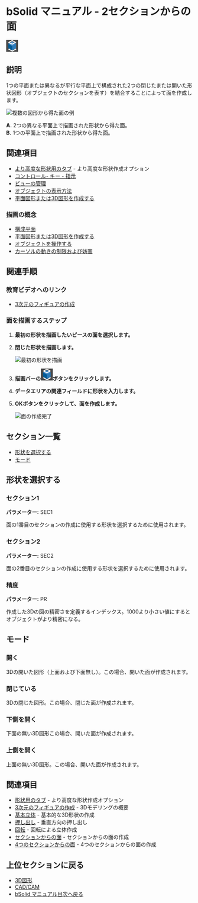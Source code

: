 # bSolid マニュアル - 2セクションからの面

![2セクションからの面アイコン](../../../FIGURE/15-icone/b15b0001/Draw_Solid_2Plants.png)

## 説明

1つの平面または異なるが平行な平面上で構成された2つの閉じたまたは開いた形状図形（オブジェクトのセクションを表す）を結合することによって面を作成します。

![複数の図形から得た面の例](../../../FIGURE/08/arte4/b08t0194-95.jpg)

**A.** 2つの異なる平面上で描画された形状から得た面。  
**B.** 1つの平面上で描画された形状から得た面。

## 関連項目

- [より高度な形状用のタブ](../../04-Geo2D/README.md) - より高度な形状作成オプション
- [コントロール- キー - 指示](../_HTM_PARTI/H1-barreS-C.md#コントロール-キー-指示)
- [ビューの管理](../../../_USO-bSuiteComuni/Gestione-viste.md)
- [オブジェクトの表示方法](../../../_USO-bSuiteComuni/visualiz-oggetti.md)
- [平面図形または3D図形を作成する](../02-Nozioni/Dis-figure.md#平面図形または3D図形を作成する)

### 描画の概念

- [構成平面](../02-Nozioni/PianoCostr.md#構成平面)
- [平面図形または3D図形を作成する](../02-Nozioni/Dis-figure.md#平面図形または3D図形を作成する)
- [オブジェクトを操作する](../02-Nozioni/oggetti.md#オブジェクトを操作する)
- [カーソルの動きの制限および妨害](../02-Nozioni/puntatore.md#カーソルの動きの制限および妨害)

## 関連手順

### 教育ビデオへのリンク
- [3次元のフィギュアの作成](../09-VIDEO.md)

### 面を描画するステップ

1. **最初の形状を描画したいピースの面を選択します。**

2. **閉じた形状を描画します。**

   ![最初の形状を描画](../../../FIGURE/10-videateComplete/arte4/b10t0430.gif)

3. **描画バーの![2セクションからの面アイコン](../../../FIGURE/15-icone/b15b0001/Draw_Solid_2Plants.png)ボタンをクリックします。**

4. **データエリアの関連フィールドに形状を入力します。**

5. **OKボタンをクリックして、面を作成します。**

   ![面の作成完了](../../../FIGURE/10-videateComplete/arte4/b10t0431.gif)

## セクション一覧

- [形状を選択する](#形状を選択する)
- [モード](#モード)

## 形状を選択する

### セクション1
**パラメーター:** SEC1

面の1番目のセクションの作成に使用する形状を選択するために使用されます。

### セクション2
**パラメーター:** SEC2

面の2番目のセクションの作成に使用する形状を選択するために使用されます。

### 精度
**パラメーター:** PR

作成した3Dの図の精密さを定義するインデックス。1000より小さい値にするとオブジェクトがより精密になる。

## モード

### 開く
3Dの開いた図形（上面および下面無し）。この場合、開いた面が作成されます。

### 閉じている  
3Dの閉じた図形。この場合、閉じた面が作成されます。

### 下側を開く
下面の無い3D図形この場合、開いた面が作成されます。

### 上側を開く
上面の無い3D図形。この場合、開いた面が作成されます。

## 関連項目

- [形状用のタブ](../../04-Geo2D/README.md) - より高度な形状作成オプション
- [3次元のフィギュアの作成](../README.md) - 3Dモデリングの概要
- [基本立体](./02-06-01_solid_primitives.md) - 基本的な3D形状の作成
- [押し出し](./02-06-02_extrusion.md) - 垂直方向の押し出し
- [回転](./02-06-03_revolution.md) - 回転による立体作成
- [セクションからの面](./02-06-05_loft.md) - セクションからの面の作成
- [4つのセクションからの面](./02-06-05-01_four_sections.md) - 4つのセクションからの面の作成

## 上位セクションに戻る

- [3D図形](./README.md)
- [CAD/CAM](../README.md)
- [bSolid マニュアル目次へ戻る](../../README.md) 

